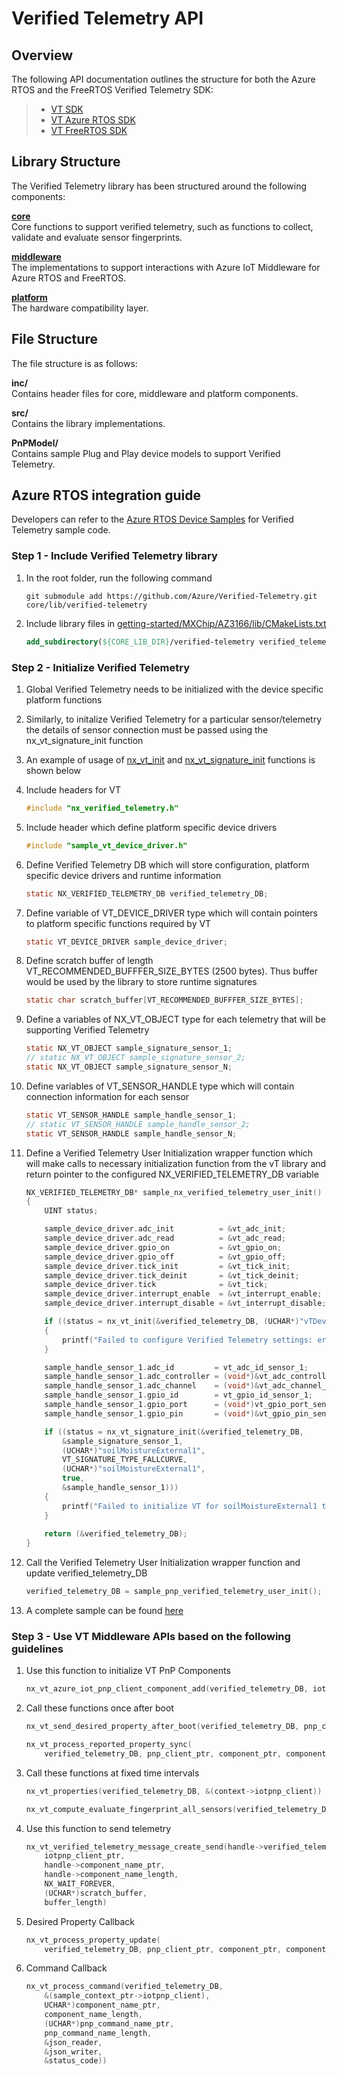 # Verified Telemetry API

## Overview

The following API documentation outlines the structure for both the Azure RTOS and the FreeRTOS Verified Telemetry SDK:

> * [VT SDK](https://azure.github.io/Verified-Telemetry)
> * [VT Azure RTOS SDK](https://azure.github.io/Verified-Telemetry/nx__verified__telemetry_8h.html)
> * [VT FreeRTOS SDK](https://azure.github.io/Verified-Telemetry)

## Library Structure

The Verified Telemetry library has been structured around the following components:

**[core](./src/core)**    
Core functions to support verified telemetry, such as functions to collect, validate and evaluate sensor fingerprints.

**[middleware](./src/middleware)**    
The implementations to support interactions with Azure IoT Middleware for Azure RTOS and FreeRTOS.

**[platform](./src/platform)**    
The hardware compatibility layer.

## File Structure

The file structure is as follows:

**inc/**    
Contains header files for core, middleware and platform components.

**src/**    
Contains the library implementations.

**PnPModel/**    
Contains sample Plug and Play device models to support Verified Telemetry.

## Azure RTOS integration guide

Developers can refer to the [Azure RTOS Device Samples](https://github.com/Azure/Verified-Telemetry-Device-Sample) for Verified Telemetry sample code.

### Step 1 - Include Verified Telemetry library

1. In the root folder, run the following command

    ```shell
    git submodule add https://github.com/Azure/Verified-Telemetry.git core/lib/verified-telemetry
    ```

1. Include library files in [getting-started/MXChip/AZ3166/lib/CMakeLists.txt](https://github.com/azure-rtos/getting-started/blob/master/MXChip/AZ3166/lib/CMakeLists.txt)

    ```cmake
    add_subdirectory(${CORE_LIB_DIR}/verified-telemetry verified_telemetry)
    ```

### Step 2 - Initialize Verified Telemetry

1. Global Verified Telemetry needs to be initialized with the device specific platform functions
1. Similarly, to initalize Verified Telemetry for a particular sensor/telemetry the details of sensor connection must be passed using the nx_vt_signature_init function
1. An example of usage of [nx_vt_init](https://azure.github.io/Verified-Telemetry/nx__verified__telemetry_8h.html) and [nx_vt_signature_init](https://azure.github.io/Verified-Telemetry/nx__verified__telemetry_8h.html#af097ec10f7efe9e8ef6505166938b46c) functions is shown below
1. Include headers for VT
    ```c
    #include "nx_verified_telemetry.h"
    ```

1. Include header which define platform specific device drivers
    ```c
    #include "sample_vt_device_driver.h"
    ```

1. Define Verified Telemetry DB which will store configuration, platform specific device drivers and runtime information
    ```c
    static NX_VERIFIED_TELEMETRY_DB verified_telemetry_DB;
    ```

1. Define variable of VT_DEVICE_DRIVER type which will contain pointers to platform specific functions required by VT
    ```c
    static VT_DEVICE_DRIVER sample_device_driver;
    ```

1. Define scratch buffer of length VT_RECOMMENDED_BUFFFER_SIZE_BYTES (2500 bytes). Thus buffer would be used by the library to store runtime signatures
    ```c
    static char scratch_buffer[VT_RECOMMENDED_BUFFFER_SIZE_BYTES];
    ```

1. Define a variables of NX_VT_OBJECT type for each telemetry that will be supporting Verified Telemetry
    ```c
    static NX_VT_OBJECT sample_signature_sensor_1;
    // static NX_VT_OBJECT sample_signature_sensor_2;
    static NX_VT_OBJECT sample_signature_sensor_N;
    ```

1. Define variables of VT_SENSOR_HANDLE type which will contain connection information for each sensor
    ```c
    static VT_SENSOR_HANDLE sample_handle_sensor_1;
    // static VT_SENSOR_HANDLE sample_handle_sensor_2;
    static VT_SENSOR_HANDLE sample_handle_sensor_N;
    ```

1. Define a Verified Telemetry User Initialization wrapper function which will make calls to necessary initialization function from the vT library and return pointer to the configured NX_VERIFIED_TELEMETRY_DB variable
    ```c
    NX_VERIFIED_TELEMETRY_DB* sample_nx_verified_telemetry_user_init()
    {
        UINT status;
   
        sample_device_driver.adc_init          = &vt_adc_init;
        sample_device_driver.adc_read          = &vt_adc_read;
        sample_device_driver.gpio_on           = &vt_gpio_on;
        sample_device_driver.gpio_off          = &vt_gpio_off;
        sample_device_driver.tick_init         = &vt_tick_init;
        sample_device_driver.tick_deinit       = &vt_tick_deinit;
        sample_device_driver.tick              = &vt_tick;
        sample_device_driver.interrupt_enable  = &vt_interrupt_enable;
        sample_device_driver.interrupt_disable = &vt_interrupt_disable;
    
        if ((status = nx_vt_init(&verified_telemetry_DB, (UCHAR*)"vTDevice", true, &sample_device_driver, scratch_buffer)))
        {
            printf("Failed to configure Verified Telemetry settings: error code = 0x%08x\r\n", status);
        }

        sample_handle_sensor_1.adc_id         = vt_adc_id_sensor_1;
        sample_handle_sensor_1.adc_controller = (void*)&vt_adc_controller_sensor_1;
        sample_handle_sensor_1.adc_channel    = (void*)&vt_adc_channel_sensor_1;
        sample_handle_sensor_1.gpio_id        = vt_gpio_id_sensor_1;
        sample_handle_sensor_1.gpio_port      = (void*)vt_gpio_port_sensor_1;
        sample_handle_sensor_1.gpio_pin       = (void*)&vt_gpio_pin_sensor_1;
    
        if ((status = nx_vt_signature_init(&verified_telemetry_DB,
            &sample_signature_sensor_1,
            (UCHAR*)"soilMoistureExternal1",
            VT_SIGNATURE_TYPE_FALLCURVE,
            (UCHAR*)"soilMoistureExternal1",
            true,
            &sample_handle_sensor_1)))
        {
            printf("Failed to initialize VT for soilMoistureExternal1 telemetry: error code = 0x%08x\r\n", status);
        }
      
        return (&verified_telemetry_DB);
    }
    ```

1. Call the Verified Telemetry User Initialization wrapper function and update verified_telemetry_DB
    ```c
    verified_telemetry_DB = sample_pnp_verified_telemetry_user_init();
    ```

1. A complete sample can be found [here](https://github.com/Azure/Verified-Telemetry-Device-Sample/blob/main/MXChip/AZ3166/app/sample_nx_verified_telemetry_init.c)

### Step 3 - Use VT Middleware APIs based on the following guidelines

1. Use this function to initialize VT PnP Components
    ```c
    nx_vt_azure_iot_pnp_client_component_add(verified_telemetry_DB, iotpnp_client_ptr)
    ```

1. Call these functions once after boot
    ```C
    nx_vt_send_desired_property_after_boot(verified_telemetry_DB, pnp_client_ptr, message_type)
    ```

    ```c
    nx_vt_process_reported_property_sync(
        verified_telemetry_DB, pnp_client_ptr, component_ptr, component_len, &name_value_reader, version)
    ```

1. Call these functions at fixed time intervals
    ```c
    nx_vt_properties(verified_telemetry_DB, &(context->iotpnp_client))
    ```

    ```c
    nx_vt_compute_evaluate_fingerprint_all_sensors(verified_telemetry_DB)
    ```

1. Use this function to send telemetry
    ```c
    nx_vt_verified_telemetry_message_create_send(handle->verified_telemetry_DB,
        iotpnp_client_ptr,
        handle->component_name_ptr,
        handle->component_name_length,
        NX_WAIT_FOREVER,
        (UCHAR*)scratch_buffer,
        buffer_length)
    ```

1. Desired Property Callback
    ```c
    nx_vt_process_property_update(
        verified_telemetry_DB, pnp_client_ptr, component_ptr, component_len, &name_value_reader, version)
    ```

1. Command Callback
    ```c
    nx_vt_process_command(verified_telemetry_DB,
        &(sample_context_ptr->iotpnp_client),
        UCHAR*)component_name_ptr,
        component_name_length,
        (UCHAR*)pnp_command_name_ptr,
        pnp_command_name_length,
        &json_reader,
        &json_writer,
        &status_code))
    ```
